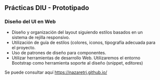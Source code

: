 ## Prácticas DIU - Prototipado
### Diseño del UI en Web

 * Diseño y organización del layout siguiendo estilos basados en un sistema de rejilla responsivo.
 * Utilización de guía de estilos (colores, iconos, tipografía adecuada para el proyecto.
 * Uso de patrones de diseño para componentes.
 * Utilizar herramientas de desarrollo Web. Utilizaremos el entorno Bootstrap como herramienta soporte al diseño (snippet, editores)
 
 Se puede consultar aquí https://nazaretrj.github.io/
